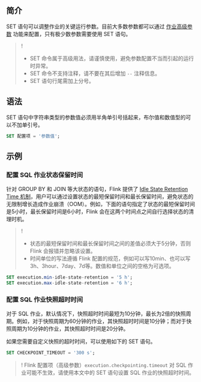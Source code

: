 ## 简介
SET 语句可以调整作业的关键运行参数。目前大多数参数都可以通过 [作业高级参数](https://cloud.tencent.com/document/product/849/53391) 功能来配置，只有极少数参数需要使用 SET 语句。
> !
> - SET 命令属于高级用法，请谨慎使用，避免参数配置不当而引起的运行时异常。
> - SET 命令不支持注释，请不要在其后增加 `--` 注释信息。
> - SET 语句行尾需加上分号。

## 语法
SET 语句中字符串类型的参数值必须用半角单引号括起来，布尔值和数值型的可以不加单引号。
```sql
SET 配置项 = '参数值';
```

## 示例
### 配置 SQL 作业状态保留时间
针对 GROUP BY 和 JOIN 等大状态的语句，Flink 提供了 [Idle State Retention Time 机制](https://cloud.tencent.com/developer/article/1452854)，用户可以通过设置状态的最短保留时间和最长保留时间，避免状态的无限制增长造成作业崩溃（OOM）。例如，下面的语句指定了状态的最短保留时间是5小时，最长保留时间是6小时，Flink 会在这两个时间点之间自行选择状态的清理时机。
> ! 
>- 状态的最短保留时间和最长保留时间之间的差值必须大于5分钟，否则 Flink 会报错并忽略该设置。
>- 时间单位的写法遵循 Flink 配置的规范，例如可以写10min、也可以写3h、3hour、7day、7d等。数值和单位之间的空格为可选项。

```sql
SET execution.min-idle-state-retention = '5 h';
SET execution.max-idle-state-retention = '6 h';
```

### 配置 SQL 作业快照超时时间
对于 SQL 作业，默认情况下，快照超时时间最短为10分钟，最长为2倍的快照周期。例如，对于快照周期为60分钟的作业，其快照超时时间是10分钟；而对于快照周期为10分钟的作业，其快照超时时间是20分钟。

如果您需要自定义快照的超时时间，可以使用如下的 SET 语句。
```sql
SET CHECKPOINT_TIMEOUT = '300 s';
```
> ! Flink 配置项（高级参数）`execution.checkpointing.timeout` 对 SQL 作业可能不生效，请使用本文中的 SET 语句设置 SQL 作业的快照超时时间。

